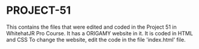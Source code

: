 # PROJECT-51
This contains the files that were edited and coded in the Project 51 in WhitehatJR Pro Course. It has a ORIGAMY website in it. It is coded in HTML and CSS To change the website, edit the code in the file 'index.html' file.
